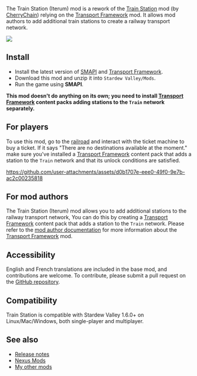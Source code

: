 The Train Station (Iterum) mod is a rework of the [Train Station](https://www.nexusmods.com/stardewvalley/mods/6183) mod (by [CherryChain](https://www.nexusmods.com/stardewvalley/users/3590100)) relying on the [Transport Framework](https://www.nexusmods.com/stardewvalley/mods/29911) mod. It allows mod authors to add additional train stations to create a railway transport network.

![](https://raw.githubusercontent.com/wiki/mouahrara/TrainStation/images/main.jpg)

## Install
- Install the latest version of [SMAPI](https://smapi.io) and [Transport Framework](https://www.nexusmods.com/stardewvalley/mods/29911).
- Download this mod and unzip it into `Stardew Valley/Mods`.
- Run the game using **SMAPI**.

**This mod doesn't do anything on its own; you need to install [Transport Framework](https://www.nexusmods.com/stardewvalley/mods/29911) content packs adding stations to the `Train` network separately.**

## For players
To use this mod, go to the [railroad](https://stardewvalleywiki.com/Railroad) and interact with the ticket machine to buy a ticket. If it says "There are no destinations available at the moment." make sure you've installed a [Transport Framework](https://www.nexusmods.com/stardewvalley/mods/29911) content pack that adds a station to the `Train` network and that its unlock conditions are satisfied.

https://github.com/user-attachments/assets/d0b1707e-eee0-49f0-9e7b-ac2c00235818

## For mod authors
The Train Station (Iterum) mod allows you to add additional stations to the railway transport network, You can do this by creating a [Transport Framework](https://www.nexusmods.com/stardewvalley/mods/29911) content pack that adds a station to the `Train` network. Please refer to the [mod author documentation](https://github.com/mouahrara/TransportFramework/???) for more information about the [Transport Framework](https://www.nexusmods.com/stardewvalley/mods/29911) mod.

## Accessibility
English and French translations are included in the base mod, and contributions are welcome. To contribute, please submit a pull request on the [GitHub repository](https://github.com/mouahrara/TrainStation/pulls).

## Compatibility
Train Station is compatible with Stardew Valley 1.6.0+ on Linux/Mac/Windows, both single-player and multiplayer.

## See also
- [Release notes](https://github.com/mouahrara/TrainStation/releases)
- [Nexus Mods](https://www.nexusmods.com/stardewvalley/mods/29912)
- [My other mods](https://www.nexusmods.com/stardewvalley/users/190812873?tab=user+files)
